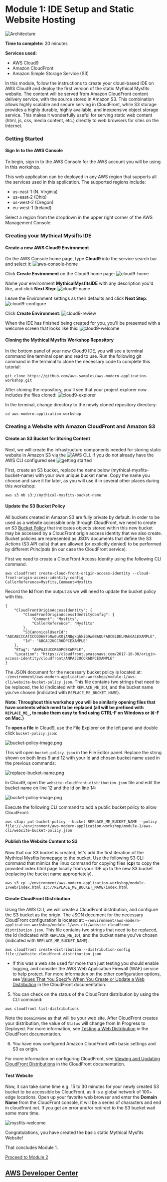 # Module 1: IDE Setup and Static Website Hosting

![Architecture](/images/module-1/architecture-module-1.png)

**Time to complete:** 20 minutes

**Services used:**
* AWS Cloud9
* Amazon CloudFront
* Amazon Simple Storage Service (S3)

In this module, follow the instructions to create your cloud-based IDE on AWS Cloud9 and deploy the first version of the static Mythical Mysfits website.  The content will be served from Amazon CloudFront content delivery service, with the source stored in Amazon S3. This combination allows highly scalable and secure serving in CloudFront, while S3 storage provides a highly durable, highly available, and inexpensive object storage service. This makes it wonderfully useful for serving static web content (html, js, css, media content, etc.) directly to web browsers for sites on the Internet.

### Getting Started

#### Sign In to the AWS Console
To begin, sign in to the AWS Console for the AWS account you will be using in this workshop.

This web application can be deployed in any AWS region that supports all the services used in this application. The supported regions include:

* us-east-1 (N. Virginia)
* us-east-2 (Ohio)
* us-west-2 (Oregon)
* eu-west-1 (Ireland)

Select a region from the dropdown in the upper right corner of the AWS Management Console.

### Creating your Mythical Mysifts IDE

#### Create a new AWS Cloud9 Environment

 On the AWS Console home page, type **Cloud9** into the service search bar and select it:
 ![aws-console-home](/images/module-1/cloud9-service.png)


Click **Create Environment** on the Cloud9 home page:
![cloud9-home](/images/module-1/cloud9-home.png)


Name your environment **MythicalMysfitsIDE** with any description you'd like, and click **Next Step**:
![cloud9-name](/images/module-1/cloud9-name-ide.png)


Leave the Environment settings as their defaults and click **Next Step**:
![cloud9-configure](/images/module-1/cloud9-configure-env.png)


Click **Create Environment**:
![cloud9-review](/images/module-1/cloud9-review.png)


When the IDE has finished being created for you, you'll be presented with a welcome screen that looks like this:
![cloud9-welcome](/images/module-1/cloud9-welcome.png)

#### Cloning the Mythical Mysfits Workshop Repository

In the bottom panel of your new Cloud9 IDE, you will see a terminal command line terminal open and read to use.  Run the following git command in the terminal to clone the necessary code to complete this tutorial:

```
git clone https://github.com/aws-samples/aws-modern-application-workshop.git
```

After cloning the repository, you'll see that your project explorer now includes the files cloned:
![cloud9-explorer](/images/module-1/cloud9-explorer.png)


In the terminal, change directory to the newly cloned repository directory:

```
cd aws-modern-application-workshop
```

### Creating a Website with Amazon CloudFront and Amazon S3

#### Create an S3 Bucket for Storing Content
Next, we will create the infrastructure components needed for storing static website in Amazon S3 via the ![AWS CLI](https://aws.amazon.com/cli/). If you do not already have the AWS CLI configured see ![getting started](http://docs.aws.amazon.com/cli/latest/userguide/)

First, create an S3 bucket, replace the name below (mythical-mysfits-bucket-name) with your own unique bucket name.  Copy the name you choose and save it for later, as you will use it in several other places during this workshop:

```
aws s3 mb s3://mythical-mysfits-bucket-name
```

#### Update the S3 Bucket Policy

All buckets created in Amazon S3 are fully private by default.  In order to be used as a website accessible only through CloudFront, we need to create an S3 [Bucket Policy](https://docs.aws.amazon.com/AmazonS3/latest/dev/example-bucket-policies.html) that indicates objects stored within this new bucket may be accessed by a CloudFront origin access identity that we also create. Bucket policies are represented as JSON documents that define the S3 *Actions* (S3 API calls) that are allowed (or explicitly denied) to be performed by different *Principals* (in our case the CloudFront service).

First we need to create a CloudFront Access Identity using the following CLI command.

```
aws cloudfront create-cloud-front-origin-access-identity --cloud-front-origin-access-identity-config CallerReference=Mysfits,Comment=Mysfits
```

Record the **Id** from the output as we will need to update the bucket policy with this.

```
{
    "CloudFrontOriginAccessIdentity": {
        "CloudFrontOriginAccessIdentityConfig": {
            "Comment": "Mysfits", 
            "CallerReference": "Mysfits"
        }, 
        "S3CanonicalUserId": "ABCABCCCAfICCQD6m7oRw0uXOjANBgkqhkiG9w0BAQUFADCBiDELMAkGA1EXAMPLE", 
        "Id": "ABCAJ2UCCR6DPCEXAMPLE"
    }, 
    "ETag": "ANPAJ2UCCR6DPCEXAMPLE", 
    "Location": "https://cloudfront.amazonaws.com/2017-10-30/origin-access-identity/cloudfront/ANPAJ2UCCR6DPCEXAMPLE"
}

```

The JSON document for the necessary bucket policy is located at: `~/environment/aws-modern-application-workshop/module-1/aws-cli/website-bucket-policy.json`.  This file contains two strings that need to be replaced, the Id (indicated with `REPLACE_ME_ID`), and the bucket name you've chosen (indicated with `REPLACE_ME_BUCKET_NAME`).  

**Note: Throughout this workshop you will be similarly opening files that have contents which need to be replaced (all will be prefixed with `REPLACE_ME_`, to make them easy to find using CTRL-F on Windows or ⌘-F on Mac.)**

To **open a file** in Cloud9, use the File Explorer on the left panel and double click `bucket-policy.json`:

![bucket-policy-image.png](/images/module-1/bucket-policy.png)

This will open `bucket-policy.json` in the File Editor panel.  Replace the string shown on both lines 9 and 12 with your Id and chosen bucket name used in the previous commands:

![replace-bucket-name.png](/images/module-1/replace-bucket-name.png)

In Cloud9, open the `website-cloudfront-distribution.json` file and edit the bucket name on line 12 and the Id on line 14:

![bucket-policy-image.png](/images/module-1/cloudfront-distribution.png)

Execute the following CLI command to add a public bucket policy to allow CloudFront:

```
aws s3api put-bucket-policy --bucket REPLACE_ME_BUCKET_NAME --policy file://~/environment/aws-modern-application-workshop/module-1/aws-cli/website-bucket-policy.json
```

#### Publish the Website Content to S3

Now that our S3 bucket is created, let's add the first iteration of the Mythical Mysfits homepage to the bucket.  Use the following S3 CLI command that mimics the linux command for copying files (**cp**) to copy the provided index.html page locally from your IDE up to the new S3 bucket (replacing the bucket name appropriately).

```
aws s3 cp ~/environment/aws-modern-application-workshop/module-1/web/index.html s3://REPLACE_ME_BUCKET_NAME/index.html
```

#### Create CloudFront Distribution

Using the AWS CLI, we will create a CloudFront distribution, and configure the S3 bucket as the origin. The JSON document for the necessary CloudFront configuration is located at: `~/environment/aws-modern-application-workshop/module-1/aws-cli/website-cloudfront-distribution.json`.  This file contains two strings that need to be replaced, the Id (indicated with `REPLACE_ME_ID`), and the bucket name you've chosen (indicated with `REPLACE_ME_BUCKET_NAME`).  

```
aws cloudfront create-distribution --distribution-config file://website-cloudfront-distribution.json
```

  * If this was a web site used for more than just testing you should enable logging, and consider the AWS Web Application Firewall (WAF) service to help protect. For more information on the other configuration options, see [Values That You Specify When You Create or Update a Web Distribution](https://docs.aws.amazon.com/AmazonCloudFront/latest/DeveloperGuide/distribution-web-values-specify.html) in the CloudFront documentation.


5. You can check on the status of the CloudFront distribution by using the CLI command:
```
aws cloudfront list-distributions
```
Note the `DomainName` as that will be your web site. After CloudFront creates your distribution, the value of `Status` will change from In Progress to Deployed.
For more information, see [Testing a Web Distribution](https://docs.aws.amazon.com/AmazonCloudFront/latest/DeveloperGuide/distribution-web-testing.html) in the CloudFront documentation.


6. You have now configured Amazon CloudFront with basic settings and S3 as origin.

For more information on configuring CloudFront, see [Viewing and Updating CloudFront Distributions](https://docs.aws.amazon.com/AmazonCloudFront/latest/DeveloperGuide/HowToUpdateDistribution.html) in the CloudFront documentation.

#### Test Website

Now, it can take some time e.g. 15 to 30 minutes for your newly created S3 bucket to be accessible by CloudFront, as it is a global network of 100+ edge locations. Open up your favorite web browser and enter the **Domain Name** from the CloudFront console, it will be a series of characters and end in cloudfront.net. If you get an error and/or redirect to the S3 bucket wait some more time.

![mysfits-welcome](/images/module-1/mysfits-welcome.png)

Congratulations, you have created the basic static Mythical Mysfits Website!

That concludes Module 1.

[Proceed to Module 2](/module-2)


## [AWS Developer Center](https://developer.aws)

